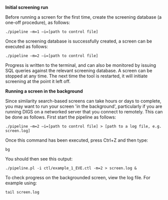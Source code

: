 **Initial screening run**

Before running a screen for the first time, create the screening database (a one-off procedure), as follows:

```
./pipeline –m=1 –i=[path to control file]
```
Once the screening database is successfully created, a screen can be executed as follows:

```
./pipeline –m=2 –i=[path to control file]
```
Progress is written to the terminal, and can also be monitored by issuing SQL queries against the relevant screening database. A screen can be stopped at any time. The next time the tool is restarted, it will initiate screening at the point it left off.

**Running a screen in the background**

Since similarity search-based screens can take hours or days to complete, you may want to run your screen 'in the background', particularly if you are running DIGS on a networked server that you connect to remotely. This can be done as follows. First start the pipeline as follows:

```
./pipeline –m=2 –i=[path to control file] > [path to a log file, e.g. screen.log]
```

Once this command has been executed, press Ctrl+Z and then type:

```
bg
```
You should then see this output:

```
./pipeline.pl -i ctl/example_1_EVE.ctl -m=2 > screen.log &
```

To check progress on the backgrounded screen, view the log file. For example using:
```
tail screen.log 
```


